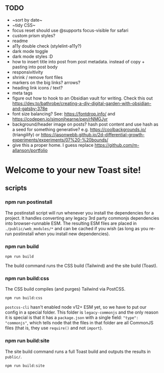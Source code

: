 ## TODO

- ~sort by date~
- ~tidy CSS~
- focus reset should use @supports focus-visible for safari
- custom prism styles?
- readme
- a11y double check (stylelint-a11y?)
- dark mode toggle
- dark mode styles :D
- how to insert title into post from post metadata. instead of copy + pasting into post body
- responsivitivity
- shrink / remove font files
- markers on the big links? arrows?
- heading link icons / text?
- meta tags
- figure out how to hook to an Obsidian vault for writing. Check this out https://dev.to/bathrobe/creating-a-diy-digital-garden-with-obsidian-and-gatsby-378e
- font size balancing? See: https://fontdrop.info/ and https://codepen.io/simonjhearne/pen/rNMGJyr
- background/header image on posts? hash post content and use hash as a seed for something generative? e.g. https://coolbackgrounds.io/ (triangilify) or https://jasonwebb.github.io/2d-differential-growth-experiments/experiments/07%20-%20bounds/
- give this a proper home. I guess replace https://github.com/m-allanson/portfolio

# Welcome to your new Toast site!

## scripts

### npm run postinstall

The postinstall script will run whenever you install the dependencies for a project. It handles converting any legacy 3rd party commonjs dependencies into browser-runnable ESM. The resulting ESM files are placed in `./public/web_modules/*` and can be cached if you wish (as long as you re-run postinstall when you install new dependencies).

### npm run build

```shell
npm run build
```

The build command runs the CSS build (Tailwind) and the site build (Toast).

### npm run build:css

The CSS build compiles (and purges) Tailwind via PostCSS.

```shell
npm run build:css
```

`postcss-cli` hasn't enabled node v12+ ESM yet, so we have to put our config in a special folder. This folder is `legacy-commonjs` and the only reason it is special is that it has a `package.json` with a single field: `"type": "commonjs"`, which tells node that the files in that folder are all CommonJS files (that is, they use `require()` and not `import`).

### npm run build:site

The site build command runs a full Toast build and outputs the results in `public/`.

```shell
npm run build:site
```
